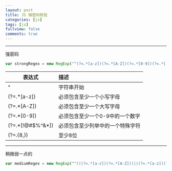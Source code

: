 ```yaml
---
layout: post
title: JS 强密码校验
categories: [js]
tags: [js]
fullview: false
comments: true
---
```


---
强密码

```js
var strongRegex = new RegExp("^(?=.*[a-z])(?=.*[A-Z])(?=.*[0-9])(?=.*[!@#\$%\^&\*])(?=.{8,})");
```

| 表达式        | 描述   |  
| --------   | :-----|
| ^     | 字符串开始 |
| (?=.*[a-z])        |   必须包含至少一个小写字母   |  
| (?=.*[A-Z])        |   必须包含至少一个大写字母     |
| (?=.*[0-9])    | 必须包含至少一个0-9中的一个数字 |
| (?=.*[!@#\$%\^&\*])        |  必须包含至少列举中的一个特殊字符  |  
|(?=.{8,})    |    至少8位   |

---
稍微弱一点的

```js
var mediumRegex = new RegExp("^(((?=.*[a-z])(?=.*[A-Z]))|((?=.*[a-z])(?=.*[0-9]))|((?=.*[A-Z])(?=.*[0-9])))(?=.{6,})");
```
